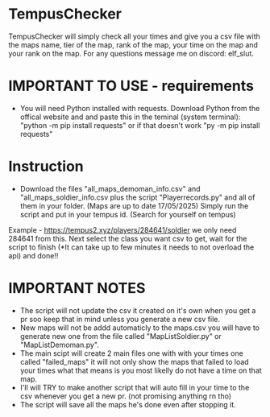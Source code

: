 # TempusChecker
TempusChecker will simply check all your times and give you a csv file with the maps name, tier of the map, rank of the map, your time on the map and your rank on the map.
For any questions message me on discord: elf_slut.

# IMPORTANT TO USE - requirements
- You will need Python installed with requests.
  Download Python from the offical website and  and paste this in the teminal (system terminal):
  "python -m pip install requests" 
  or if that doesn't work 
  "py -m pip install requests"

# Instruction
- Download the files "all_maps_demoman_info.csv" and "all_maps_soldier_info.csv plus the script "Playerrecords.py" and all of them in your folder. (Maps are up to date 17/05/2025)
  Simply run the script and put in your tempus id. (Search for yourself on tempus)

Example - https://tempus2.xyz/players/284641/soldier we only need 284641 from this.
Next select the class you want csv to get, wait for the script to finish (*It can take up to few minutes it needs to not overload the api) and done!!

# IMPORTANT NOTES
- The script will not update the csv it created on it's own when you get a pr soo keep that in mind unless you generate a new csv file.
- New maps will not be addd automaticly to the maps.csv you will have to generate new one from the file called "MapListSoldier.py" or "MapListDemoman.py".
- The main scipt will create 2 main files one with with your times one called "failed_maps" it will not only show the maps that failed to load your times what that means is you most likelly do not have a time on that map.
- I'll will TRY to make another script that will auto fill in your time to the csv whenever you get a new pr. (not promising anything rn tho)
- The script will save all the maps he's done even after stopping it.
